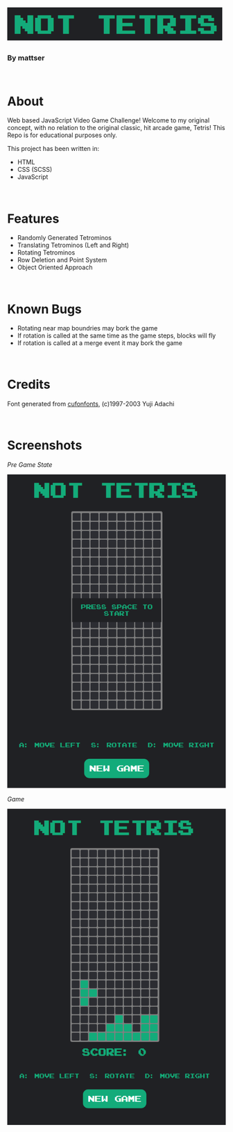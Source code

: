 # ![~~Not~~ Tetris](./screenshots/screenshot3.png)

### By mattser
<br />

About
=====
Web based JavaScript Video Game Challenge! Welcome to my original concept, with no relation to the original classic, hit arcade game, Tetris!
This Repo is for educational purposes only.

This project has been written in:
* HTML
* CSS (SCSS)
* JavaScript

<br />

Features
========

* Randomly Generated Tetrominos
* Translating Tetrominos (Left and Right)
* Rotating Tetrominos
* Row Deletion and Point System
* Object Oriented Approach

<br />

Known Bugs
==========

* Rotating near map boundries may bork the game
* If rotation is called at the same time as the game steps, blocks will fly
* If rotation is called at a merge event it may bork the game

<br />

Credits
=======
Font generated from [cufonfonts](https://www.cufonfonts.com/font/arcade), (c)1997-2003 Yuji Adachi

<br />

Screenshots
===========

*Pre Game State*

![screenshot1](./screenshots/screenshot1.png)

*Game*

![screenshot2](./screenshots/screenshot2.png)